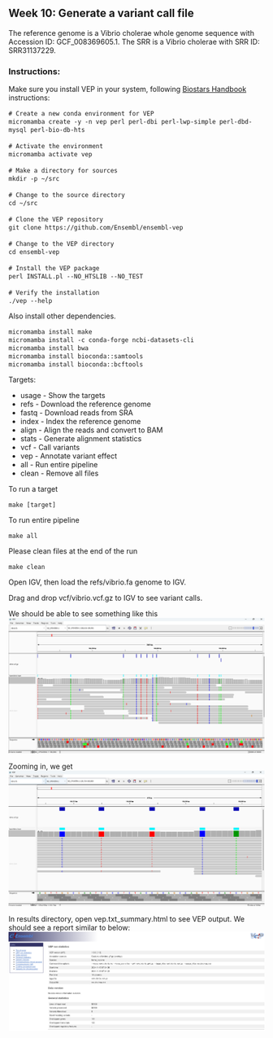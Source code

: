 ## Week 10: Generate a variant call file

The reference genome is a Vibrio cholerae whole genome sequence with Accession ID: GCF_008369605.1. The SRR is a Vibrio cholerae with SRR ID: SRR31137229. 

### Instructions:
Make sure you install VEP in your system, following [Biostars Handbook](https://www.biostarhandbook.com/appbio/methods/vep/#how-to-install-vep-on-your-system) instructions:
```
# Create a new conda environment for VEP
micromamba create -y -n vep perl perl-dbi perl-lwp-simple perl-dbd-mysql perl-bio-db-hts

# Activate the environment
micromamba activate vep

# Make a directory for sources
mkdir -p ~/src

# Change to the source directory
cd ~/src

# Clone the VEP repository
git clone https://github.com/Ensembl/ensembl-vep

# Change to the VEP directory
cd ensembl-vep

# Install the VEP package
perl INSTALL.pl --NO_HTSLIB --NO_TEST

# Verify the installation
./vep --help
```

Also install other dependencies.
```
micromamba install make
micromamba install -c conda-forge ncbi-datasets-cli
micromamba install bwa
micromamba install bioconda::samtools
micromamba install bioconda::bcftools
```

Targets:
- usage - Show the targets
- refs  - Download the reference genome
- fastq - Download reads from SRA
- index - Index the reference genome
- align - Align the reads and convert to BAM
- stats - Generate alignment statistics
- vcf   - Call variants
- vep	- Annotate variant effect
- all   - Run entire pipeline
- clean - Remove all files

To run a target
```
make [target]
```

To run entire pipeline
```
make all
```

Please clean files at the end of the run
```
make clean
```

Open IGV, then load the refs/vibrio.fa genome to IGV.

Drag and drop vcf/vibrio.vcf.gz to IGV to see variant calls.

We should be able to see something like this
![](images/1.png)

Zooming in, we get
![](images/2.png)

In results directory, open vep.txt_summary.html to see VEP output. We should see a report similar to below:
![](images/3.png)
